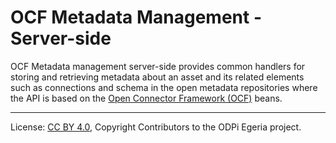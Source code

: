 <!-- SPDX-License-Identifier: CC-BY-4.0 -->
<!-- Copyright Contributors to the ODPi Egeria project. -->

# OCF Metadata Management - Server-side

OCF Metadata management server-side provides common handlers for storing and retrieving metadata
about an asset and its related elements such as connections and schema
in the open metadata repositories where the API is based on the
[Open Connector Framework (OCF)](../../../frameworks/open-connector-framework) beans.


----
License: [CC BY 4.0](https://creativecommons.org/licenses/by/4.0/),
Copyright Contributors to the ODPi Egeria project.